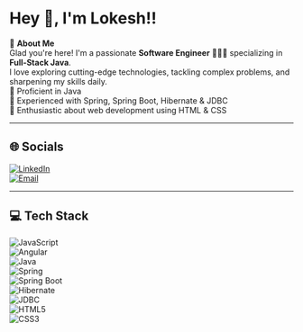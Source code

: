 # Hey 👋, I'm Lokesh!!

💫 **About Me**  
Glad you're here! I'm a passionate **Software Engineer** 👨🏻‍💻 specializing in **Full‑Stack Java**.  
I love exploring cutting-edge technologies, tackling complex problems, and sharpening my skills daily.  
🔹 Proficient in Java  
🔹 Experienced with Spring, Spring Boot, Hibernate & JDBC  
🔹 Enthusiastic about web development using HTML & CSS

---

## 🌐 Socials  
[![LinkedIn](https://img.shields.io/badge/LinkedIn-%230077B5.svg?logo=linkedin&logoColor=white&style=for-the-badge)](https://www.linkedin.com/in/shivam-patil1404/)  
[![Email](https://img.shields.io/badge/Email-D14836?logo=gmail&logoColor=white&style=for-the-badge)](mailto:patilspshivam@gmail.com)

---

## 💻 Tech Stack  
![JavaScript](https://img.shields.io/badge/javascript-%23323330.svg?style=for-the-badge&logo=javascript&logoColor=%23F7DF1E)  
![Angular](https://img.shields.io/badge/angular-%23DD0031.svg?style=for-the-badge&logo=angular&logoColor=white)  
![Java](https://img.shields.io/badge/java-%23ED8B00.svg?style=for-the-badge&logo=openjdk&logoColor=white)  
![Spring](https://img.shields.io/badge/Spring-6DB33F?logo=spring&logoColor=white&style=for-the-badge)  
![Spring Boot](https://img.shields.io/badge/Spring%20Boot-6DB33F?logo=Spring+Boot&logoColor=white&style=for-the-badge)  
![Hibernate](https://img.shields.io/badge/JPA-Hibernate-aca69f?logo=Hibernate&logoColor=white&style=for-the-badge)  
![JDBC](https://img.shields.io/badge/JDBC-007396?logo=java&logoColor=white&style=for-the-badge)  
![HTML5](https://img.shields.io/badge/HTML5-E34F26?logo=html5&logoColor=white&style=for-the-badge)  
![CSS3](https://img.shields.io/badge/CSS3-1572B6?logo=css3&logoColor=white&style=for-the-badge)
